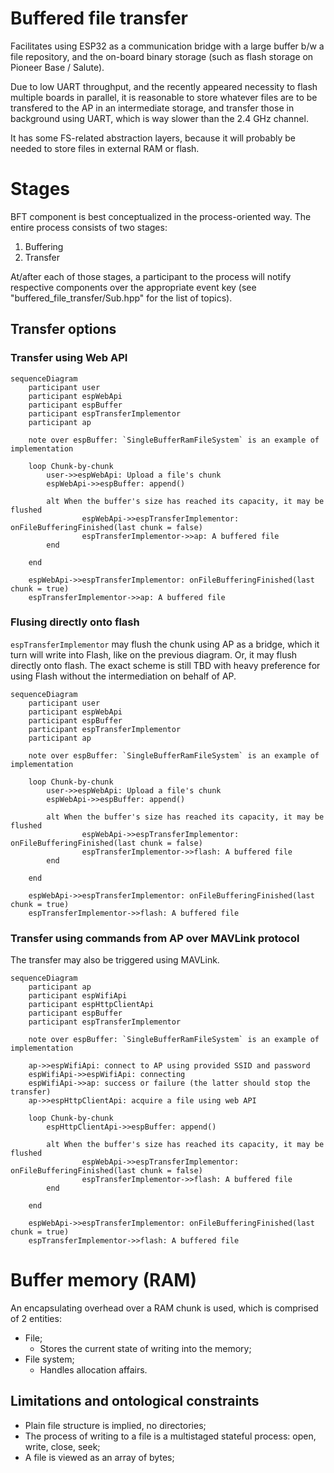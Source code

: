 # Buffered file transfer

Facilitates using ESP32 as a communication bridge with a large buffer b/w a
file repository, and the on-board binary storage (such as flash storage on
Pioneer Base / Salute).

Due to low UART throughput, and the recently appeared necessity to flash
multiple boards in parallel, it is reasonable to store whatever files are to be
transfered to the AP in an intermediate storage, and transfer those in
background using UART, which is way slower than the 2.4 GHz channel.

It has some FS-related abstraction layers, because it will probably be needed
to store files in external RAM or flash.

# Stages

BFT component is best conceptualized in the process-oriented way. The entire
process consists of two stages:

1. Buffering
2. Transfer

At/after each of those stages, a participant to the process will notify
respective components over the appropriate event key (see
"buffered_file_transfer/Sub.hpp" for the list of topics).

## Transfer options

### Transfer using Web API

```mermaid
sequenceDiagram
    participant user
    participant espWebApi
    participant espBuffer
    participant espTransferImplementor
    participant ap

    note over espBuffer: `SingleBufferRamFileSystem` is an example of implementation

    loop Chunk-by-chunk
        user->>espWebApi: Upload a file's chunk
        espWebApi->>espBuffer: append()

        alt When the buffer's size has reached its capacity, it may be flushed
                espWebApi->>espTransferImplementor: onFileBufferingFinished(last chunk = false)
                espTransferImplementor->>ap: A buffered file
        end

    end

    espWebApi->>espTransferImplementor: onFileBufferingFinished(last chunk = true)
    espTransferImplementor->>ap: A buffered file
```

### Flusing directly onto flash

`espTransferImplementor` may flush the chunk using AP as a bridge, which it
turn will write into Flash, like on the previous diagram. Or, it may flush
directly onto flash. The exact scheme is still TBD with heavy preference for
using Flash without the intermediation on behalf of AP.

```mermaid
sequenceDiagram
    participant user
    participant espWebApi
    participant espBuffer
    participant espTransferImplementor
    participant ap

    note over espBuffer: `SingleBufferRamFileSystem` is an example of implementation

    loop Chunk-by-chunk
        user->>espWebApi: Upload a file's chunk
        espWebApi->>espBuffer: append()

        alt When the buffer's size has reached its capacity, it may be flushed
                espWebApi->>espTransferImplementor: onFileBufferingFinished(last chunk = false)
                espTransferImplementor->>flash: A buffered file
        end

    end

    espWebApi->>espTransferImplementor: onFileBufferingFinished(last chunk = true)
    espTransferImplementor->>flash: A buffered file
```

### Transfer using commands from AP over MAVLink protocol

The transfer may also be triggered using MAVLink.

```mermaid
sequenceDiagram
    participant ap
    participant espWifiApi
    participant espHttpClientApi
    participant espBuffer
    participant espTransferImplementor

    note over espBuffer: `SingleBufferRamFileSystem` is an example of implementation

    ap->>espWifiApi: connect to AP using provided SSID and password
    espWifiApi->>espWifiApi: connecting
    espWifiApi->>ap: success or failure (the latter should stop the transfer)
    ap->>espHttpClientApi: acquire a file using web API

    loop Chunk-by-chunk
        espHttpClientApi->>espBuffer: append()

        alt When the buffer's size has reached its capacity, it may be flushed
                espWebApi->>espTransferImplementor: onFileBufferingFinished(last chunk = false)
                espTransferImplementor->>flash: A buffered file
        end

    end

    espWebApi->>espTransferImplementor: onFileBufferingFinished(last chunk = true)
    espTransferImplementor->>flash: A buffered file
```

# Buffer memory (RAM)

An encapsulating overhead over a RAM chunk is used, which is comprised of 2
entities:

- File;
    - Stores the current state of writing into the memory;
- File system;
    - Handles allocation affairs.

## Limitations and ontological constraints

- Plain file structure is implied, no directories;
- The process of writing to a file is a multistaged stateful process: open,
  write, close, seek;
- A file is viewed as an array of bytes;

